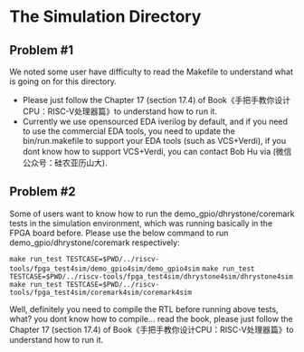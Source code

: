 The Simulation Directory
================

Problem #1
-----------

We noted some user have difficulty to read the Makefile to understand what is going on for this directory.

  * Please just follow the Chapter 17 (section 17.4) of Book《手把手教你设计CPU：RISC-V处理器篇》to understand how to run it.
  * Currently we use opensourced EDA iverilog by default, and if you need to use the commercial EDA tools, you need to update the bin/run.makefile to support your EDA tools (such as VCS+Verdi), if you dont know how to support VCS+Verdi, you can contact Bob Hu via (微信公众号：硅农亚历山大).

Problem #2
-----------

Some of users want to know how to run the demo_gpio/dhrystone/coremark tests in the simulation environment, which was running basically in the FPGA board before. Please use the below command to run demo_gpio/dhrystone/coremark respectively:
   
   `make run_test TESTCASE=$PWD/../riscv-tools/fpga_test4sim/demo_gpio4sim/demo_gpio4sim`
   `make run_test TESTCASE=$PWD/../riscv-tools/fpga_test4sim/dhrystone4sim/dhrystone4sim`
   `make run_test TESTCASE=$PWD/../riscv-tools/fpga_test4sim/coremark4sim/coremark4sim`

   Well, definitely you need to compile the RTL before running above tests, what? you dont know how to compile... read the book, please just follow the Chapter 17 (section 17.4) of Book《手把手教你设计CPU：RISC-V处理器篇》to understand how to run it.
